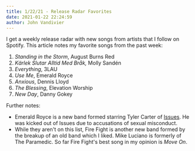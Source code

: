 ```yaml
---
title: 1/22/21 - Release Radar Favorites
date: 2021-01-22 22:24:59
author: John Vandivier
---
```




<!-- wp:paragraph -->
<p>I get a weekly release radar with new songs from artists that I follow on Spotify. This article notes my favorite songs from the past week:</p>
<!-- /wp:paragraph -->

<!-- wp:list {\"ordered\":true} -->
<ol><li><em>Standing in the Storm</em>, August Burns Red</li><li><em>Kärlek Slutar Alltid Med Bråk, </em>Molly Sandén</li><li><em>Everything</em>, 3LAU</li><li><em>Use Me</em>, Emerald Royce</li><li><em>Anxious</em>, Dennis Lloyd</li><li><em>The Blessing</em>, Elevation Worship</li><li><em>New Day</em>, Danny Gokey</li></ol>
<!-- /wp:list -->

<!-- wp:paragraph -->
<p>Further notes:</p>
<!-- /wp:paragraph -->

<!-- wp:list -->
<ul><li>Emerald Royce is a new band formed starring Tyler Carter of <a href=\"https://en.wikipedia.org/wiki/Issues_(band)\">Issues</a>. He was kicked out of Issues due to accusations of sexual misconduct.</li><li>While they aren't on this list, Fire Fight is another new band formed by the breakup of an old band which I liked. Mike Luciano is formerly of The Paramedic. So far Fire Fight's best song in my opinion is <em>Move On</em>.</li></ul>
<!-- /wp:list -->